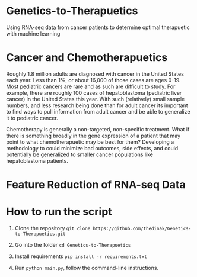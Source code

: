 # Genetics-to-Therapuetics
Using RNA-seq data from cancer patients to determine optimal therapuetic with machine learning

# Cancer and Chemotherapuetics

Roughly 1.8 million adults are diagnosed with cancer in the United States each year. Less than 1%, or about 16,000 of those cases are ages 0-19. Most pediatric cancers are rare and as such are difficult to study. For example, there are roughly 100 cases of hepatoblastoma (pediatric liver cancer) in the United States this year. With such (relatively) small sample numbers, and less research being done than for adult cancer its important to find ways to pull information from adult cancer and be able to generalize it to pediatric cancer. 

Chemotherapy is generally a non-targeted, non-specific treatment. What if there is something broadly in the gene expression of a patient that may point to what chemotherapuetic may be best for them? Developing a methodology to could minimize bad outcomes, side effects, and could potentially be generalized to smaller cancer populations like hepatoblastoma patients.

# Feature Reduction of RNA-seq Data


# How to run the script

1. Clone the repository `git clone https://github.com/thedinak/Genetics-to-Therapuetics.git`

2. Go into the folder `cd Genetics-to-Therapuetics`

3. Install requirements `pip install -r requirements.txt`

4. Run `python main.py`, follow the command-line instructions.
